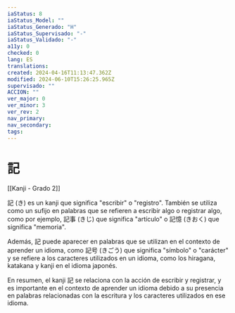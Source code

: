 ```yaml
---
iaStatus: 8
iaStatus_Model: ""
iaStatus_Generado: "H"
iaStatus_Supervisado: "-"
iaStatus_Validado: "-"
a11y: 0
checked: 0
lang: ES
translations: 
created: 2024-04-16T11:13:47.362Z
modified: 2024-06-10T15:26:25.965Z
supervisado: ""
ACCION: ""
ver_major: 0
ver_minor: 3
ver_rev: 2
nav_primary: 
nav_secondary: 
tags:
---
```

# 記

[[Kanji - Grado 2]]

記 (き) es un kanji que significa "escribir" o "registro". También se utiliza como un sufijo en palabras que se refieren a escribir algo o registrar algo, como por ejemplo, 記事 (きじ) que significa "artículo" o 記憶 (きおく) que significa "memoria".

Además, 記 puede aparecer en palabras que se utilizan en el contexto de aprender un idioma, como 記号 (きごう) que significa "símbolo" o "carácter" y se refiere a los caracteres utilizados en un idioma, como los hiragana, katakana y kanji en el idioma japonés.

En resumen, el kanji 記 se relaciona con la acción de escribir y registrar, y es importante en el contexto de aprender un idioma debido a su presencia en palabras relacionadas con la escritura y los caracteres utilizados en ese idioma.
